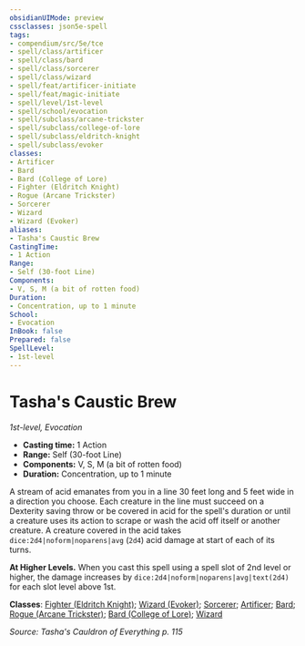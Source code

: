 ```yaml
---
obsidianUIMode: preview
cssclasses: json5e-spell
tags:
- compendium/src/5e/tce
- spell/class/artificer
- spell/class/bard
- spell/class/sorcerer
- spell/class/wizard
- spell/feat/artificer-initiate
- spell/feat/magic-initiate
- spell/level/1st-level
- spell/school/evocation
- spell/subclass/arcane-trickster
- spell/subclass/college-of-lore
- spell/subclass/eldritch-knight
- spell/subclass/evoker
classes:
- Artificer
- Bard
- Bard (College of Lore)
- Fighter (Eldritch Knight)
- Rogue (Arcane Trickster)
- Sorcerer
- Wizard
- Wizard (Evoker)
aliases:
- Tasha's Caustic Brew
CastingTime: 
- 1 Action
Range:
- Self (30-foot Line)
Components:
- V, S, M (a bit of rotten food)
Duration:
- Concentration, up to 1 minute
School:
- Evocation
InBook: false
Prepared: false
SpellLevel:
- 1st-level
---
```

# Tasha's Caustic Brew
*1st-level, Evocation*  


- **Casting time:** 1 Action
- **Range:** Self (30-foot Line)
- **Components:** V, S, M (a bit of rotten food)
- **Duration:** Concentration, up to 1 minute

A stream of acid emanates from you in a line 30 feet long and 5 feet wide in a direction you choose. Each creature in the line must succeed on a Dexterity saving throw or be covered in acid for the spell's duration or until a creature uses its action to scrape or wash the acid off itself or another creature. A creature covered in the acid takes `dice:2d4|noform|noparens|avg` (`2d4`) acid damage at start of each of its turns.

**At Higher Levels.** When you cast this spell using a spell slot of 2nd level or higher, the damage increases by `dice:2d4|noform|noparens|avg|text(2d4)` for each slot level above 1st.

**Classes**: [Fighter (Eldritch Knight)](/3-Mechanics/CLI/lists/list-spells-classes-eldritch-knight-xphb.md "subclass=XPHB;class=XPHB"); [Wizard (Evoker)](/3-Mechanics/CLI/lists/list-spells-classes-evoker-xphb.md "subclass=XPHB;class=XPHB"); [Sorcerer](/3-Mechanics/CLI/lists/list-spells-classes-sorcerer.md); [Artificer](/3-Mechanics/CLI/lists/list-spells-classes-artificer.md); [Bard](/3-Mechanics/CLI/lists/list-spells-classes-bard.md); [Rogue (Arcane Trickster)](/3-Mechanics/CLI/lists/list-spells-classes-arcane-trickster-xphb.md "subclass=XPHB;class=XPHB"); [Bard (College of Lore)](/3-Mechanics/CLI/lists/list-spells-classes-college-of-lore-xphb.md "subclass=XPHB;class=XPHB"); [Wizard](/3-Mechanics/CLI/lists/list-spells-classes-wizard.md)

*Source: Tasha's Cauldron of Everything p. 115*